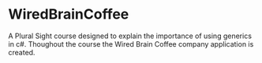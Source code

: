 # WiredBrainCoffee
A Plural Sight course designed to explain the importance of using generics in c#. Thoughout the course the Wired Brain Coffee company application is created. 
